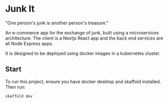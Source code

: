 # Junk It

"One person's junk is another person's treasure."

An e-commerce app for the exchange of junk, built using a
microservices architecture. The client is a Nextjs React app
and the back end services are all Node Express apps.

It is designed to be deployed using docker images in a kubernetes
cluster.

## Start

To run this project, ensure you have docker desktop and skaffold
installed. Then run:

```powershell
skaffold dev
```

